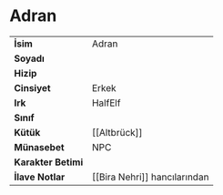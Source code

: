 # Adran   
|  |  |  
|---|---|  
| **İsim** | Adran|  
| **Soyadı** | |  
| **Hizip** | |  
| **Cinsiyet** | Erkek|  
| **Irk** | HalfElf|  
| **Sınıf** | |  
| **Kütük** | [[Altbrück]]|  
| **Münasebet** | NPC|  
| **Karakter Betimi** | |  
| **İlave Notlar** | [[Bira Nehri]] hancılarından|  
